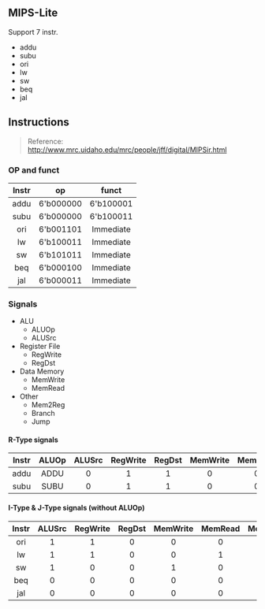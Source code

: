 ## MIPS-Lite

Support 7 instr.

- addu
- subu
- ori
- lw
- sw
- beq
- jal

## Instructions

> Reference:
http://www.mrc.uidaho.edu/mrc/people/jff/digital/MIPSir.html

### OP and funct

|Instr | op        | funct     |
| :--: | :-------: | :--------:|
| addu | 6'b000000 | 6'b100001 |
| subu | 6'b000000 | 6'b100011 |
| ori  | 6'b001101 | Immediate |
| lw   | 6'b100011 | Immediate |
| sw   | 6'b101011 | Immediate |
| beq  | 6'b000100 | Immediate |
| jal  | 6'b000011 | Immediate |

### Signals

- ALU
    - ALUOp
    - ALUSrc
- Register File
    - RegWrite
    - RegDst
- Data Memory
    - MemWrite
    - MemRead
- Other
    - Mem2Reg
    - Branch
    - Jump

#### R-Type signals

|Instr|ALUOp|ALUSrc|RegWrite|RegDst|MemWrite|MemRead|Mem2Reg|Branch|Jump |
| :-: | :-: | :--: | :----: | :--: | :----: | :---: | :---: | :--: | :-: |
|addu |ADDU | 0    | 1      | 1    | 0      | 0     | 0     | 0    | 1   |
|subu |SUBU | 0    | 1      | 1    | 0      | 0     | 0     | 0    | 1   |

#### I-Type & J-Type signals (without ALUOp)

|Instr|ALUSrc|RegWrite|RegDst|MemWrite|MemRead|Mem2Reg|Branch|Jump |
| :-: | :--: | :----: | :--: | :----: | :---: | :---: | :--: | :-: |
| ori | 1    | 1      | 0    | 0      | 0     | 0     | 0    | 1   |
| lw  | 1    | 1      | 0    | 0      | 1     | 1     | 0    | 1   |
| sw  | 1    | 0      | 0    | 1      | 0     | 0     | 0    | 1   |
| beq | 0    | 0      | 0    | 0      | 0     | 0     | 1    | 1   |
| jal | 0    | 0      | 0    | 0      | 0     | 0     | 0    | 0   |
